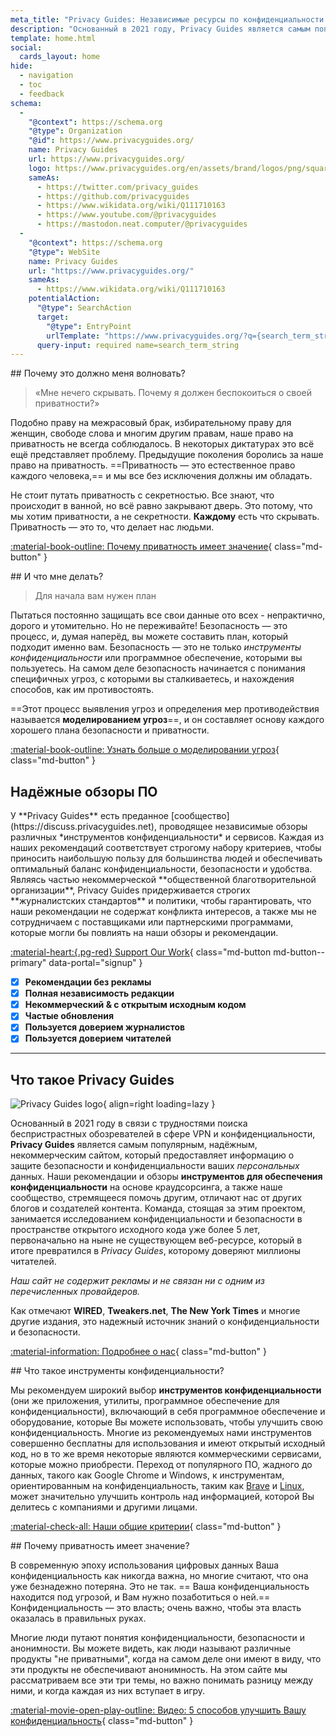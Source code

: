 ```yaml
---
meta_title: "Privacy Guides: Независимые ресурсы по конфиденциальности и безопасности"
description: "Основанный в 2021 году, Privacy Guides является самым популярным и надежным некоммерческим ресурсом для поиска инструментов конфиденциальности и изучения вопросов защиты вашей цифровой жизни."
template: home.html
social:
  cards_layout: home
hide:
  - navigation
  - toc
  - feedback
schema:
  - 
    "@context": https://schema.org
    "@type": Organization
    "@id": https://www.privacyguides.org/
    name: Privacy Guides
    url: https://www.privacyguides.org/
    logo: https://www.privacyguides.org/en/assets/brand/logos/png/square/pg-yellow.png
    sameAs:
      - https://twitter.com/privacy_guides
      - https://github.com/privacyguides
      - https://www.wikidata.org/wiki/Q111710163
      - https://www.youtube.com/@privacyguides
      - https://mastodon.neat.computer/@privacyguides
  - 
    "@context": https://schema.org
    "@type": WebSite
    name: Privacy Guides
    url: "https://www.privacyguides.org/"
    sameAs:
      - https://www.wikidata.org/wiki/Q111710163
    potentialAction:
      "@type": SearchAction
      target:
        "@type": EntryPoint
        urlTemplate: "https://www.privacyguides.org/?q={search_term_string}"
      query-input: required name=search_term_string
---
```


<!-- markdownlint-disable -->
<div class="grid" markdown>
<div markdown>
## Почему это должно меня волновать?

> «Мне нечего скрывать. Почему я должен беспокоиться о своей приватности?»

Подобно праву на межрасовый брак, избирательному праву для женщин, свободе слова и многим другим правам, наше право на приватность не всегда соблюдалось. В некоторых диктатурах это всё ещё представляет проблему. Предыдущие поколения боролись за наше право на приватность. ==Приватность — это естественное право каждого человека,== и мы все без исключения должны им обладать.

Не стоит путать приватность с секретностью. Все знают, что происходит в ванной, но всё равно закрывают дверь. Это потому, что мы хотим приватности, а не секретности. **Каждому** есть что скрывать. Приватность — это то, что делает нас людьми.

[:material-book-outline: Почему приватность имеет значение](basics/why-privacy-matters.md){ class="md-button" }
</div>

<div markdown>
## И что мне делать?

> Для начала вам нужен план

Пытаться постоянно защищать все свои данные ото всех - непрактично, дорого и утомительно. Но не переживайте! Безопасность — это процесс, и, думая наперёд, вы можете составить план, который подходит именно вам. Безопасность — это не только *инструменты конфиденциальности* или программное обеспечение, которыми вы пользуетесь. На самом деле безопасность начинается с понимания специфичных угроз, с которыми вы сталкиваетесь, и нахождения способов, как им противостоять.

==Этот процесс выявления угроз и определения мер противодействия называется **моделированием угроз**==, и он составляет основу каждого хорошего плана безопасности и приватности.

[:material-book-outline: Узнать больше о моделировании угроз](basics/threat-modeling.md){ class="md-button" }
</div>
</div>

## Надёжные обзоры ПО

<div class="grid" markdown>

<div markdown>
У **Privacy Guides** есть преданное [сообщество](https://discuss.privacyguides.net), проводящее независимые обзоры различных *инструментов конфиденциальности* и сервисов. Каждая из наших рекомендаций соответствует строгому набору критериев, чтобы приносить наибольшую пользу для большинства людей и обеспечивать оптимальный баланс конфиденциальности, безопасности и удобства. Являясь частью некоммерческой **общественной благотворительной организации**, Privacy Guides придерживается строгих **журналистских стандартов** и политики, чтобы гарантировать, что наши рекомендации не содержат конфликта интересов, а также мы не сотрудничаем с поставщиками или партнерскими программами, которые могли бы повлиять на наши обзоры и рекомендации.

[:material-heart:{.pg-red} Support Our Work](about/donate.md){ class="md-button md-button--primary" data-portal="signup" }

</div>

- [x] **Рекомендации без рекламы**
- [x] **Полная независимость редакции**
- [x] **Некоммерческий & с открытым исходным кодом**
- [x] **Частые обновления**
- [x] **Пользуется доверием журналистов**
- [x] **Пользуется доверием читателей**

</div>

---

## Что такое Privacy Guides

![Privacy Guides logo](assets/brand/logos/png/square/pg-yellow.png){ align=right loading=lazy }

Основанный в 2021 году в связи с трудностями поиска беспристрастных обозревателей в сфере VPN и конфиденциальности, **Privacy Guides** является самым популярным, надёжным, некоммерческим сайтом, который предоставляет информацию о защите безопасности и конфиденциальности ваших *персональных* данных. Наши рекомендации и обзоры **инструментов для обеспечения конфиденциальности** на основе краудсорсинга, а также наше сообщество, стремящееся помочь другим, отличают нас от других блогов и создателей контента. Команда, стоящая за этим проектом, занимается исследованием конфиденциальности и безопасности в пространстве открытого исходного кода уже более 5 лет, первоначально на ныне не существующем веб-ресурсе, который в итоге превратился в *Privacy Guides*, которому доверяют миллионы читателей.

*Наш сайт не содержит рекламы и не связан ни с одним из перечисленных провайдеров.*

Как отмечают **WIRED**, **Tweakers.net**, **The New York Times** и многие другие издания, это надежный источник знаний о конфиденциальности и безопасности.

[:material-information: Подробнее о нас](about.md){ class="md-button" }

<div class="grid" markdown>
<div markdown>
## Что такое инструменты конфиденциальности?

Мы рекомендуем широкий выбор **инструментов конфиденциальности** (они же приложения, утилиты, программное обеспечение для конфиденциальности), включающий в себя программное обеспечение и оборудование, которые Вы можете использовать, чтобы улучшить свою конфиденциальность. Многие из рекомендуемых нами инструментов совершенно бесплатны для использования и имеют открытый исходный код, но в то же время некоторые являются коммерческими сервисами, которые можно приобрести. Переход от популярного ПО, жадного до данных, такого как Google Chrome и Windows, к инструментам, ориентированным на конфиденциальность, таким как [Brave](desktop-browsers.md#brave) и [Linux](desktop.md), может значительно улучшить контроль над информацией, которой Вы делитесь с компаниями и другими лицами.

[:material-check-all: Наши общие критерии](about/criteria.md){ class="md-button" }
</div>

<div markdown>
## Почему приватность имеет значение?

В современную эпоху использования цифровых данных Ваша конфиденциальность как никогда важна, но многие считают, что она уже безнадежно потеряна. Это не так. == Ваша конфиденциальность находится под угрозой, и Вам нужно позаботиться о ней.== Конфиденциальность — это власть; очень важно, чтобы эта власть оказалась в правильных руках.

Многие люди путают понятия конфиденциальности, безопасности и анонимности. Вы можете видеть, как люди называют различные продукты "не приватными", когда на самом деле они имеют в виду, что эти продукты не обеспечивают анонимность. На этом сайте мы рассматриваем все эти три темы, но важно понимать разницу между ними, и когда каждая из них вступает в игру.

[:material-movie-open-play-outline: Видео: 5 способов улучшить Вашу конфиденциальность](https://www.privacyguides.org/videos/2025/02/14/5-easy-steps-to-protect-yourself-online){ class="md-button" }
</div>
</div>
